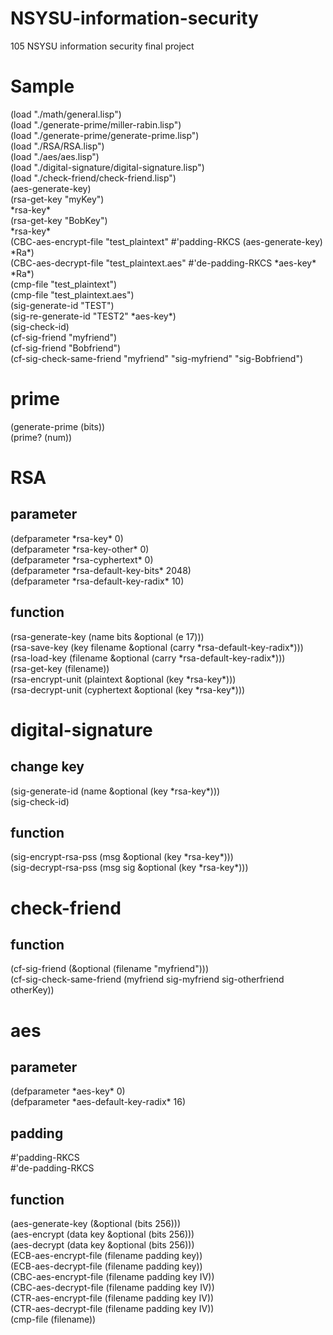 # NSYSU-information-security
105 NSYSU information security final project  

# Sample
(load "./math/general.lisp")  
(load "./generate-prime/miller-rabin.lisp")  
(load "./generate-prime/generate-prime.lisp")  
(load "./RSA/RSA.lisp")  
(load "./aes/aes.lisp")  
(load "./digital-signature/digital-signature.lisp")  
(load "./check-friend/check-friend.lisp")  
(aes-generate-key)  
(rsa-get-key "myKey")  
*rsa-key\*  
(rsa-get-key "BobKey")  
*rsa-key\*  
(CBC-aes-encrypt-file "test_plaintext" #'padding-RKCS (aes-generate-key) *Ra\*)  
(CBC-aes-decrypt-file "test_plaintext.aes" #'de-padding-RKCS *aes-key\* *Ra\*)  
(cmp-file "test_plaintext")  
(cmp-file "test_plaintext.aes")  
(sig-generate-id "TEST")  
(sig-re-generate-id "TEST2" *aes-key\*)  
(sig-check-id)  
(cf-sig-friend "myfriend")  
(cf-sig-friend "Bobfriend")  
(cf-sig-check-same-friend "myfriend" "sig-myfriend" "sig-Bobfriend")  

# prime
(generate-prime (bits))  
(prime? (num))  

# RSA
## parameter
(defparameter *rsa-key\* 0)  
(defparameter *rsa-key-other\* 0)  
(defparameter *rsa-cyphertext\* 0)  
(defparameter *rsa-default-key-bits\* 2048)  
(defparameter *rsa-default-key-radix\* 10)  
## function
(rsa-generate-key (name bits &optional (e 17)))  
(rsa-save-key (key filename &optional (carry *rsa-default-key-radix\*)))  
(rsa-load-key (filename &optional (carry *rsa-default-key-radix\*)))  
(rsa-get-key (filename))  
(rsa-encrypt-unit (plaintext &optional (key *rsa-key\*)))  
(rsa-decrypt-unit (cyphertext &optional (key *rsa-key\*)))  

# digital-signature
## change key
(sig-generate-id (name &optional (key *rsa-key\*)))  
(sig-check-id)  
## function
(sig-encrypt-rsa-pss (msg &optional (key *rsa-key\*)))  
(sig-decrypt-rsa-pss (msg sig &optional (key *rsa-key\*)))  

# check-friend
## function
(cf-sig-friend (&optional (filename "myfriend")))  
(cf-sig-check-same-friend (myfriend sig-myfriend sig-otherfriend otherKey))  

# aes
## parameter
(defparameter *aes-key\* 0)  
(defparameter *aes-default-key-radix\* 16)  
## padding
#'padding-RKCS  
#'de-padding-RKCS  
## function
(aes-generate-key (&optional (bits 256)))  
(aes-encrypt (data key &optional (bits 256)))  
(aes-decrypt (data key &optional (bits 256)))  
(ECB-aes-encrypt-file (filename padding key))  
(ECB-aes-decrypt-file (filename padding key))  
(CBC-aes-encrypt-file (filename padding key IV))  
(CBC-aes-decrypt-file (filename padding key IV))  
(CTR-aes-encrypt-file (filename padding key IV))  
(CTR-aes-decrypt-file (filename padding key IV))  
(cmp-file (filename))  
